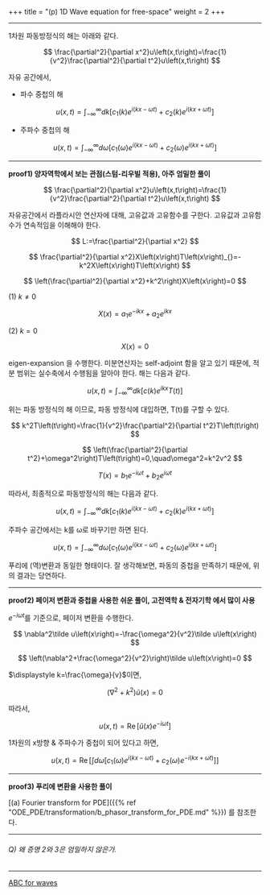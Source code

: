 +++
title = "(p) 1D Wave equation for free-space"
weight = 2
+++

---

1차원 파동방정식의 해는 아래와 같다.

$$
\frac{\partial^2}{\partial x^2}u\left(x,t\right)=\frac{1}{v^2}\frac{\partial^2}{\partial t^2}u\left(x,t\right)
$$

자유 공간에서,

- 파수 중첩의 해

$$
u\left(x,t\right)=\int_{-\infty}^{\infty}dk\left\lbrack c_1\left(k\right)e^{i\left(kx-\omega t\right)}+c_2\left(k\right)e^{i\left(kx+\omega t\right)}\right\rbrack
$$

- 주파수 중첩의 해

$$
u\left(x,t\right)=\int_{-\infty}^{\infty}d\omega\left\lbrack c_1\left(\omega\right)e^{i\left(kx-\omega t\right)}+c_2\left(\omega\right)e^{i\left(kx+\omega t\right)}\right\rbrack
$$

---

**proof1) 양자역학에서 보는 관점(스텀-리우빌 적용), 아주 엄밀한 풀이**

$$
\frac{\partial^2}{\partial x^2}u\left(x,t\right)=\frac{1}{v^2}\frac{\partial^2}{\partial t^2}u\left(x,t\right)
$$

자유공간에서 라플라시안 연산자에 대해, 고유값과 고유함수를 구한다. 고유값과 고유함수가 연속적임을 이해해야 한다.

$$
L:=\frac{\partial^2}{\partial x^2}
$$

$$
\frac{\partial^2}{\partial x^2}X\left(x\right)T\left(x\right)_{}=-k^2X\left(x\right)T\left(x\right)
$$

$$
\left(\frac{\partial^2}{\partial x^2}+k^2\right)X\left(x\right)=0
$$

(1) $k\ne0$

$$
X\left(x\right)=a_1e^{-ikx}+a_2e^{ikx}
$$

(2) $k=0$

$$
X\left(x\right)=0
$$

eigen-expansion 을 수행한다. 미분연산자는 self-adjoint 함을 알고 있기 때문에, 적분 범위는 실수축에서 수행됨을 알아야 한다. 해는 다음과 같다.

$$
u\left(x,t\right)=\int_{-\infty}^{\infty}dk\left\lbrack c\left(k\right)e^{ikx}T\left(t\right)\right\rbrack
$$

위는 파동 방정식의 해 이므로, 파동 방정식에 대입하면, T(t)를 구할 수 있다.

$$
k^2T\left(t\right)=\frac{1}{v^2}\frac{\partial^2}{\partial t^2}T\left(t\right)
$$

$$
\left(\frac{\partial^2}{\partial t^2}+\omega^2\right)T\left(t\right)=0,\quad\omega^2=k^2v^2
$$

$$
T\left(x\right)=b_1e^{-i\omega t}+b_2e^{i\omega t}
$$

따라서, 최종적으로 파동방정식의 해는 다음과 같다.

$$
u\left(x,t\right)=\int_{-\infty}^{\infty}dk\left\lbrack c_1\left(k\right)e^{i\left(kx-\omega t\right)}+c_2\left(k\right)e^{i\left(kx+\omega t\right)}\right\rbrack
$$

주파수 공간에서는 k를 ω로 바꾸기만 하면 된다.

$$
u\left(x,t\right)=\int_{-\infty}^{\infty}d\omega\left\lbrack c_1\left(\omega\right)e^{i\left(kx-\omega t\right)}+c_2\left(\omega\right)e^{i\left(kx+\omega t\right)}\right\rbrack
$$

푸리에 (역)변환과 동일한 형태이다. 잘 생각해보면, 파동의 중첩을 만족하기 때문에, 위의 결과는 당연하다.

---

**proof2) 페이저 변환과 중첩을 사용한 쉬운 풀이, 고전역학 & 전자기학 에서 많이 사용**

$e^{-i \omega t}$를 기준으로, 페이저 변환을 수행한다.

$$
\nabla^2\tilde u\left(x\right)=-\frac{\omega^2}{v^2}\tilde u\left(x\right)
$$

$$
\left(\nabla^2+\frac{\omega^2}{v^2}\right)\tilde u\left(x\right)=0
$$

$\displaystyle k=\frac{\omega}{v}$이면,

$$
\left(\nabla^2+k^2\right)\tilde u\left(x\right)=0
$$

따라서,

$$
u\left(x,t\right)=\operatorname{Re}\left\lbrack\tilde u\left(x\right)e^{-i\omega t}\right\rbrack
$$

1차원의 x방향 & 주파수가 중첩이 되어 있다고 하면,

$$
u\left(x,t\right)=\operatorname{Re}\left\lbrack\int d\omega\left\lbrack c_1\left(\omega\right)e^{i\left(kx-\omega t\right)}+c_2\left(\omega\right)e^{-i\left(kx+\omega t\right)}\right\rbrack\right\rbrack
$$

---

**proof3) 푸리에 변환을 사용한 풀이**

[(a) Fourier transform for PDE]({{% ref "ODE_PDE/transformation/b_phasor_transform_for_PDE.md" %}}) 를 참조한다.

---

###### Q) 왜 증명 2와 3은 엄밀하지 않은가.

---

[ABC for waves](https://www.ibiblio.org/e-notes/webgl/gpu/boundary.htm)